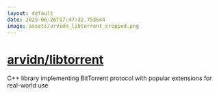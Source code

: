 ```yaml
---
layout: default
date: 2025-06-26T17:47:32.753644
image: assets/arvidn_libtorrent_cropped.png
---
```


# [arvidn/libtorrent](https://github.com/arvidn/libtorrent)

C++ library implementing BitTorrent protocol with popular extensions for real-world use
